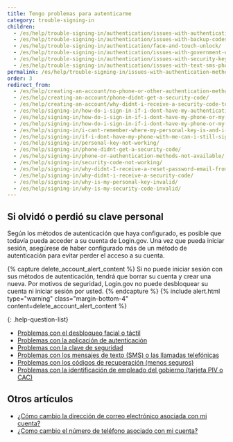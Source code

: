 ```yaml
---
title: Tengo problemas para autenticarme
category: trouble-signing-in
children:
  - /es/help/trouble-signing-in/authentication/issues-with-authentication-application/
  - /es/help/trouble-signing-in/authentication/issues-with-backup-codes/
  - /es/help/trouble-signing-in/authentication/face-and-touch-unlock/
  - /es/help/trouble-signing-in/authentication/issues-with-government-employee-id-piv-cac/
  - /es/help/trouble-signing-in/authentication/issues-with-security-key/
  - /es/help/trouble-signing-in/authentication/issues-with-text-sms-phone-call/
permalink: /es/help/trouble-signing-in/issues-with-authentication-methods/
order: 3
redirect_from:
  - /es/help/creating-an-account/no-phone-or-other-authentication-method/
  - /es/help/creating-an-account/phone-didnt-get-a-security-code/
  - /es/help/creating-an-account/why-didnt-i-receive-a-security-code-to-confirm-my-phone/
  - /es/help/signing-in/how-do-i-sign-in-if-i-dont-have-my-authentication-methods/
  - /es/help/signing-in/how-do-i-sign-in-if-i-dont-have-my-phone-or-my-personal-key/
  - /es/help/signing-in/how-do-i-sign-in-if-i-dont-have-my-phone-or-my-phone-number-has-changed/
  - /es/help/signing-in/i-cant-remember-where-my-personal-key-is-and-i-dont-have-my-phone-with-me/
  - /es/help/signing-in/if-i-dont-have-my-phone-with-me-can-i-still-sign-in/
  - /es/help/signing-in/personal-key-not-working/
  - /es/help/signing-in/phone-didnt-get-a-security-code/
  - /es/help/signing-in/phone-or-authentication-methods-not-available/
  - /es/help/signing-in/security-code-not-working/
  - /es/help/signing-in/why-didnt-I-receive-a-reset-password-email-from-logingov/
  - /es/help/signing-in/why-didnt-i-receive-a-security-code/
  - /es/help/signing-in/why-is-my-personal-key-invalid/
  - /es/help/signing-in/why-is-my-security-code-invalid/
---
```


## Si olvidó o perdió su clave personal

Según los métodos de autenticación que haya configurado, es posible que todavía pueda acceder a su cuenta de Login.gov. Una vez que pueda iniciar sesión, asegúrese de haber configurado más de un método de autenticación para evitar perder el acceso a su cuenta.

{% capture delete_account_alert_content %}
Si no puede iniciar sesión con sus métodos de autenticación, tendrá que borrar su cuenta y crear una nueva. Por motivos de seguridad, Login.gov no puede desbloquear su cuenta ni iniciar sesión por usted.
{% endcapture %}
{% include alert.html type="warning" class="margin-bottom-4" content=delete_account_alert_content %}

{: .help-question-list}
* [Problemas con el desbloqueo facial o táctil](/es/help/trouble-signing-in/authentication/face-and-touch-unlock/)
* [Problemas con la aplicación de autenticación](/es/help/trouble-signing-in/authentication/issues-with-authentication-application/)
* [Problemas con la clave de seguridad](/es/help/trouble-signing-in/authentication/issues-with-security-key/)
* [Problemas con los mensajes de texto (SMS) o las llamadas telefónicas](/es/help/trouble-signing-in/authentication/issues-with-text-sms-phone-call/)
* [Problemas con los códigos de recuperación (menos seguros)](/es/help/trouble-signing-in/authentication/issues-with-backup-codes/)
* [Problemas con la identificación de empleado del gobierno (tarjeta PIV o CAC)](/es/help/trouble-signing-in/authentication/issues-with-government-employee-id-piv-cac/)

## Otros artículos

* [¿Cómo cambio la dirección de correo electrónico asociada con mi cuenta?](#)
* [¿Como cambio el número de teléfono asociado con mi cuenta?](#)
